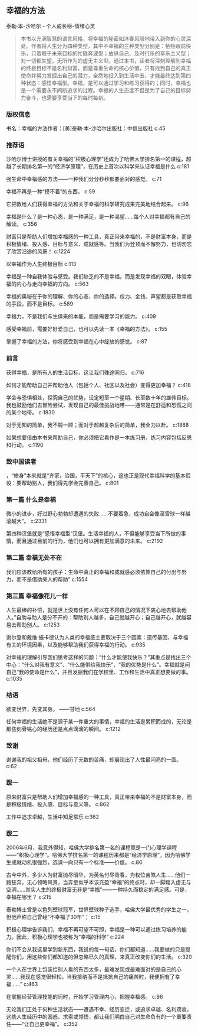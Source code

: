 ## 幸福的方法

泰勒·本-沙哈尔  -  个人成长榜-情绪心灵

> 本书以充满智慧的语言风格，将幸福的秘密如沐春风般地带入到你的心灵深处。作者将人生分为四种类型，其中不幸福的三种类型分别是：牺牲眼前快乐，只着眼于未来目标的忙碌奔波型；放纵自己、及时行乐的享乐主义型；对一切都失望，无所作为的虚无主义型。通过本书，读者将深刻理解到幸福的终极目标不是名利财富，而是尊重生命的核心价值，只有找到自己的真正使命并努力发掘出自己的潜力，全然地投入到生活中去，才能最终达到第四种状态：感悟幸福型。幸福，是可以通过学习和练习获得的；同时，幸福也是一个需要永不间断追求的过程。幸福的人生态度不但是为了自己的目标努力奋斗，也需要享受当下的每时每刻。

### 版权信息

书名：幸福的方法作者：[美]泰勒·本-沙哈尔出版社：中信出版社 c:45

### 推荐语

沙哈尔博士讲授的有关幸福的“积极心理学”还成为了哈佛大学排名第一的课程，超越了长期排名第一的“经济学原理”，在历史上首次以科学来认证幸福是什么 c:181

强生命中幸福感的方法——一种我们分分秒秒都要面对的感觉。 c:71

幸福不再是一种“摸不着”的东西。 c:59

它把教给人们获得幸福的方法和关于幸福的科学研究成果完美地结合起来。 c:96

幸福是什么？是一种心态，是一种满足，是一种渴望……每个人对幸福都有自己的解读。 c:356

财富只是帮助人们增加幸福感的一种工具，真正带来幸福的，不是财富本身，而是积极情绪、投入感、目标与意义、成就感等。当我们为登顶而不懈努力，也切勿忘了欣赏沿途的风景！ c:1224

以幸福作为人生终极目标 c:113

幸福是一种自我体验与感受。我们缺乏的不是幸福，而是发现幸福的双眼，体验幸福的内心与走向幸福的方向。 c:563

幸福的奥秘在于你的理解、你的心态、你的选择。权力、金钱、声望都是获取幸福的手段，而不是目标。 c:589

幸福力，不是我们与生俱来的本能，而是需要学习的能力。 c:409

感受幸福前，需要好好爱自己，也可以先读一本《幸福的方法》。 c:155

掌握了幸福的方法，你将感受到幸福在心中绽放的感觉。 c:87

### 前言

获得幸福，是所有人的生活目标，这让我们殊途同归。 c:716

如何才能帮助自己并帮助他人（包括个人、社区以及社会）变得更加幸福？ c:418

学会与恐惧相处，探究自己的优势，设定短至一个星期、长至数十年的雄伟目标。我也鼓励他们去冒险尝试，发现自己的最佳挑战地带——通常是在舒适和恐慌之间的某个地带。 c:1830

对于无知的简单，我不屑一顾；而对于超越复杂后的简单，我全力以赴。 c:1888

如果想要借由本书来帮助自己，你必须把它看作是一本练习册，练习内容包括反思和行动。 c:1190

### 致中国读者

，“修身”本来就是“齐家，治国，平天下”的核心，这也正是现代幸福科学的基本假设：要帮助别人，我们得先学会完善自己。 c:801

### 第一篇 什么是幸福

微小的进步，好过野心勃勃却遭遇的失败……不要着急，成功自会像滚雪球一样越滚越大”。 c:2331

第四种汉堡就是“感悟幸福型”汉堡。生活幸福的人，不但能够享受当下所做的事情，而且通过目前的行为，他们也可以拥有更加满意的未来。 c:2192

### 第二篇 幸福无处不在

我们应该教给所有的孩子：生命中真正的幸福和成就感必须依靠自己的付出与努力，而不是借助旁人的帮助” c:1554

### 第三篇 幸福像花儿一样

人生最棒的补偿，就是世上没有任何人可以在不顾自己的情况下衷心地去帮助他人。”自助与助人是分不开的：帮助别人越多，自己就越开心；自己越开心，就越容易去帮助别人。 c:1253

谢尔登和戴维·施卡德认为人类的幸福感主要取决于三个因素：遗传基因、与幸福有关的环境因素，以及能够帮助我们获得幸福的行动。 c:935

对幸福的理解引导我们思考这样的问题：“什么才能使我快乐？”其重点是找出三个中心：“什么对我有意义”、“什么能带给我快乐”、“我的优势是什么”。幸福就是问自己“我的使命是什么”，并且发掘我们在学校里、工作和生活中真正想要做的事。 c:1035

### 结语

欲变世界，先变其身。
——甘地 c:564

任何幸福的生活绝不是源于某一件重大的事情，幸福的生活是累积而成的，无论是那些刻骨铭心的经历还是点点滴滴的瞬间。 c:1212

### 致谢

谢谢我的祖父祖母，他们经历了无数的苦痛，却展现出了人性最闪亮的一面。 c:62

### 跋一

原来财富只是帮助人们增加幸福感的一种工具，真正带来幸福的不是财富本身，而是积极情绪、投入感、目标与意义等。 c:862

工作中追求卓越，生活中知足常乐 c:362

### 跋二

2006年6月，我意外得知，哈佛大学排名第一名的课程竟是一门心理学课程——“积极心理学”。哈佛大学排名第一的课程历来都是“经济学原理”，因为哈佛学生成就动机很强烈，选课一向只有一个标准——价值。 c:86

古今中外，多少人为财富抛尽昭华，为英名付尽青春，为权位苦煞人生……他们一路狂奔，无心领略风景，当奔至似乎本该充盈“幸福”的终点时，却一脚踏入虚无与空洞……其实人生的终极财富无非是“幸福”——一种持久而稳定的满足感。可是，幸福在哪里？ c:215

泰勒博士曾是以色列壁球冠军，世界壁球种子选手，哈佛大学最优秀的学生之一，但他声称自己曾经“不幸福了30年”； c:15

积极心理学告诉我们，幸福不再可望不可即，幸福是一种可以通过练习培养的能力。因此，积极心理学也被称为“幸福的科学” c:224

你们不会从我这里学到新东西，我说的每一句话，你们都知道……我要做的只是提醒你们，用这些你们都知道的但忽略已久的真理，来真正改变你们的生活。 c:320

一个人在世界上包装给别人看的东西太多，最难发现或最难面对的是自己的心灵……我现在感觉很轻松。当我接纳而不是抵抗自己的痛苦时，我便拥有了幸福……” c:463

在掌握经营管理技能的同时，开始学习管理内心，把握幸福感。 c:96

无论我们正处于何种生活状态——遭遇不幸、经历变迁，或追求卓越、名利双收，这些人生经历中的困惑、求索或领悟，都让我们明白自己对生命负有的一个重要责任——“让自己更幸福”。 c:352
